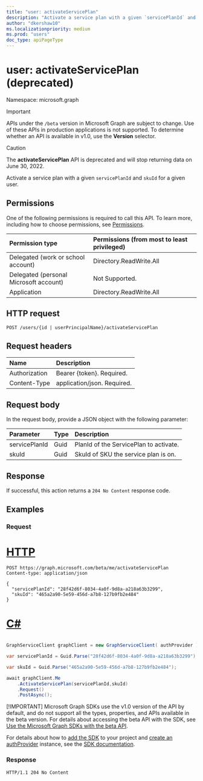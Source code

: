 ```yaml
---
title: "user: activateServicePlan"
description: "Activate a service plan with a given `servicePlanId` and `skuId` for a given user."
author: "dkershaw10"
ms.localizationpriority: medium
ms.prod: "users"
doc_type: apiPageType
---
```


# user: activateServicePlan (deprecated)

Namespace: microsoft.graph

> [!IMPORTANT]
> APIs under the `/beta` version in Microsoft Graph are subject to change. Use of these APIs in production applications is not supported. To determine whether an API is available in v1.0, use the **Version** selector.

> [!CAUTION]
> The **activateServicePlan** API is deprecated and will stop returning data on June 30, 2022.

Activate a service plan with a given `servicePlanId` and `skuId` for a given user.

## Permissions

One of the following permissions is required to call this API. To learn more, including how to choose permissions, see [Permissions](/graph/permissions-reference).

|Permission type|Permissions (from most to least privileged)|
| :--- | :--- |
| Delegated (work or school account) | Directory.ReadWrite.All |
| Delegated (personal Microsoft account) | Not Supported. |
| Application | Directory.ReadWrite.All |

## HTTP request

<!-- {
  "blockType": "ignored"
}
-->

``` http
POST /users/{id | userPrincipalName}/activateServicePlan
```

## Request headers

| Name | Description |
| :--- | :--- |
| Authorization | Bearer {token}. Required. |
| Content-Type | application/json. Required. |

## Request body

In the request body, provide a JSON object with the following parameter:

| Parameter | Type | Description |
| :--- | :--- | :--- |
| servicePlanId | Guid | PlanId of the ServicePlan to activate. |
| skuId | Guid | SkuId of SKU the service plan is on. |

## Response

If successful, this action returns a `204 No Content` response code.

## Examples

### Request


# [HTTP](#tab/http)
<!-- {
  "blockType": "request",
  "name": "user_activateserviceplan"
}
-->

``` http
POST https://graph.microsoft.com/beta/me/activateServicePlan
Content-type: application/json

{
  "servicePlanId": "28f42d6f-8034-4a0f-9d8a-a218a63b3299",
  "skuId": "465a2a90-5e59-456d-a7b8-127b9fb2e484"
}
```

# [C#](#tab/csharp)

```csharp

GraphServiceClient graphClient = new GraphServiceClient( authProvider );

var servicePlanId = Guid.Parse("28f42d6f-8034-4a0f-9d8a-a218a63b3299");

var skuId = Guid.Parse("465a2a90-5e59-456d-a7b8-127b9fb2e484");

await graphClient.Me
	.ActivateServicePlan(servicePlanId,skuId)
	.Request()
	.PostAsync();

```


 [!IMPORTANT]
 Microsoft Graph SDKs use the v1.0 version of the API by default, and do not support all the types, properties, and APIs available in the beta version. For details about accessing the beta API with the SDK, see [Use the Microsoft Graph SDKs with the beta API](/graph/sdks/use-beta).

 For details about how to [add the SDK](/graph/sdks/sdk-installation) to your project and [create an authProvider](/graph/sdks/choose-authentication-providers) instance, see the [SDK documentation](/graph/sdks/sdks-overview).

### Response

<!-- {
  "blockType": "response",
  "truncated": true
}
-->

``` http
HTTP/1.1 204 No Content
```
